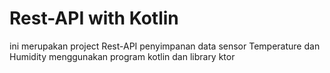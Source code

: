 # Rest-API with Kotlin
ini merupakan project Rest-API penyimpanan data sensor Temperature dan Humidity menggunakan program kotlin dan library ktor
